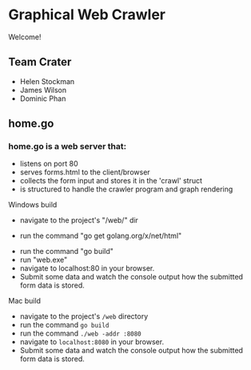 # Graphical Web Crawler
Welcome!

## Team Crater
* Helen Stockman
* James Wilson
* Dominic Phan


## home.go

### home.go is a web server that:
* listens on port 80
* serves forms.html to the client/browser
* collects the form input and stores it in the 'crawl' struct
* is structured to handle the crawler program and graph rendering

Windows build
* navigate to the project's "/web/" dir
- run the command "go get golang.org/x/net/html"
* run the command "go build"
* run "web.exe"
* navigate to localhost:80 in your browser.
* Submit some data and watch the console output how the submitted form data is stored.

Mac build
* navigate to the project's `/web` directory
* run the command `go build`
* run the command `./web -addr :8080`
* navigate to `localhost:8080` in your browser.
* Submit some data and watch the console output how the submitted form data is stored.
